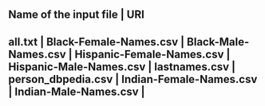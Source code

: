Name of the input file			|	URI
----------------------------------------------------------------------------------------------------------------------------
all.txt					|
Black-Female-Names.csv			|
Black-Male-Names.csv			|
Hispanic-Female-Names.csv		|
Hispanic-Male-Names.csv			|
lastnames.csv				|
person_dbpedia.csv			|
Indian-Female-Names.csv			|
Indian-Male-Names.csv			|
------------------------------------------------------------------------------------------------------------------------------
